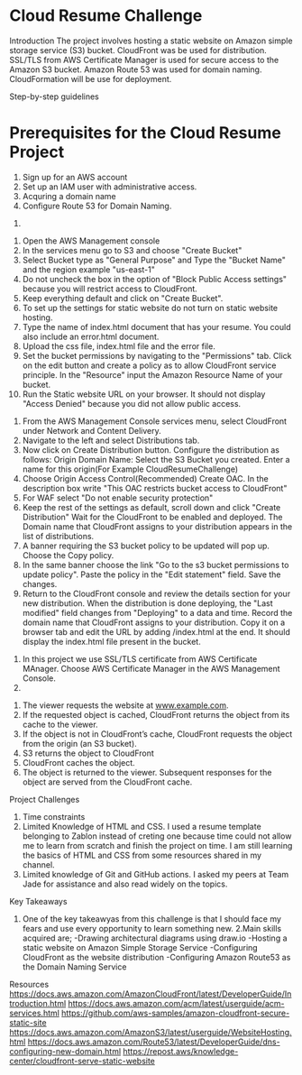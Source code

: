 # Cloud Resume Challenge 

Introduction
The project involves hosting a static website on Amazon simple storage service (S3) bucket. 
CloudFront was be used for distribution. SSL/TLS from AWS Certificate Manager is used for 
secure access to the Amazon S3 bucket. Amazon Route 53 was used for domain naming. CloudFormation will be use for deployment.                                                                                           

Step-by-step guidelines

# Prerequisites for the Cloud Resume Project

1. Sign up for an AWS account
2. Set up an IAM user with administrative access.
3. Acquring a domain name
4. Configure Route 53 for Domain Naming.

<!-- Configuring Amazon Route 53  -->

1. 

<!-- Amazon Simple Storage Service configuration -->

1. Open the AWS Management console
2. In the services menu go to S3 and choose "Create Bucket"
3. Select Bucket type as "General Purpose" and Type the "Bucket Name" and the 
    region example "us-east-1"
5. Do not uncheck the box in the option of "Block Public Access settings" because you 
    will restrict access to CloudFront.
6. Keep everything default and click on "Create Bucket".
7. To set up the settings for static website do not turn on static website hosting.
9. Type the name of index.html document that has your resume. You could also include 
    an error.html document.
10. Upload the css file, index.html file and the error file.
11. Set the bucket permissions by navigating to the "Permissions" tab.
    Click on the edit button and create a policy as to allow CloudFront service principle.
    In the "Resource" input the Amazon Resource Name of your bucket.
12. Run the Static website URL on your browser. It should not display "Access 
    Denied" because you did not allow public access.


<!-- Creating a CloudFront Distribution -->
1. From the AWS Management Console services menu, select CloudFront under Network
    and Content Delivery.
2. Navigate to the left and select Distributions tab.
3. Now click on Create Distribution button. Configure the distribution as follows:
    Origin Domain Name: Select the S3 Bucket you created.
    Enter a name for this origin(For Example CloudResumeChallenge)
4. Choose Origin Access Control(Recommended)
    Create OAC. In the description box write "This OAC restricts bucket access to CloudFront" 
5. For WAF select "Do not enable security protection"
6. Keep the rest of the settings as default, scroll down and click "Create Distribution"
    Wait for the CloudFront to be enabled and deployed. The Domain name that CloudFront 
    assigns to your distribution appears in the list of distributions.
7. A banner requiring the S3 bucket policy to be updated will pop up. Choose the Copy policy.
8. In the same banner choose the link "Go to the s3 bucket permissions to update policy". Paste the policy in the "Edit statement" field. Save the changes.
9. Return to the CloudFront console and review the details section for your new distribution. When the distribution is done deploying, the "Last modified" field changes from "Deploying" to a data and time. Record the domain name that CloudFront assigns to your distribution. 
Copy it on a browser tab and edit the URL by adding /index.html at the end. It should display the index.html file present in the bucket.

<!-- ACM Configuration to enable HTTPS-->
1. In this project we use SSL/TLS certificate from AWS Certificate MAnager. Choose AWS Certificate Manager in the AWS Management Console.
2. 

<!-- Aquiring a Domain Name --> 


<!-- Using Route53 for Domain Naming -->

<!-- Architectural Diagram   -->

1. The viewer requests the website at www.example.com.
2. If the requested object is cached, CloudFront returns the object from its cache to the viewer.
3. If the object is not in CloudFront’s cache, CloudFront requests the object from the origin (an S3 bucket).
4. S3 returns the object to CloudFront
5. CloudFront caches the object.
6. The object is returned to the viewer. Subsequent responses for the object are served from the CloudFront cache.

Project Challenges
1. Time constraints
2. Limited Knowledge of HTML and CSS. I used a resume template belonging to Zablon instead of creting one
    because time could not allow me to learn from scratch and finish the project on time. I am still learning the basics of HTML and CSS from some resources shared in my channel.
3. Limited knowledge of Git and GitHub actions. I asked my peers at Team Jade for assistance and also read 
    widely on the topics.

Key Takeaways
1. One of the key takeawyas from this challenge is that I should face my fears and use every opportunity to 
    learn something new. 
2.Main skills acquired are;
    -Drawing architectural diagrams using draw.io
    -Hosting a static website on Amazon Simple Storage Service
    -Configuring CloudFront as the website distribution
    -Configuring Amazon Route53 as the Domain Naming Service



Resources
https://docs.aws.amazon.com/AmazonCloudFront/latest/DeveloperGuide/Introduction.html
https://docs.aws.amazon.com/acm/latest/userguide/acm-services.html
https://github.com/aws-samples/amazon-cloudfront-secure-static-site
https://docs.aws.amazon.com/AmazonS3/latest/userguide/WebsiteHosting.html
https://docs.aws.amazon.com/Route53/latest/DeveloperGuide/dns-configuring-new-domain.html
https://repost.aws/knowledge-center/cloudfront-serve-static-website




